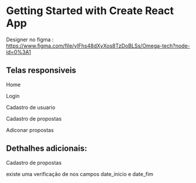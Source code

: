 # Getting Started with Create React App

Designer no figma : https://www.figma.com/file/yIFhs48dXyXos8TzDoBLSs/Omega-tech?node-id=0%3A1

## Telas responsiveis

Home

Login 

Cadastro de usuario

Cadastro de propostas

Adiconar propostas



## Dethalhes adicionais:

Cadastro de propostas 
  
  existe uma verificação de nos campos date_inicio e date_fim


